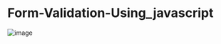 # Form-Validation-Using_javascript
![image](https://github.com/ajithkumar3873/Form-Validation-Using_javascript/assets/127074798/e610a861-90d5-4b6e-bead-cd585f36f429)


